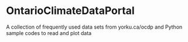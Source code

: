 # OntarioClimateDataPortal
A collection of frequently used data sets from yorku.ca/ocdp and Python sample codes to read and plot data 
